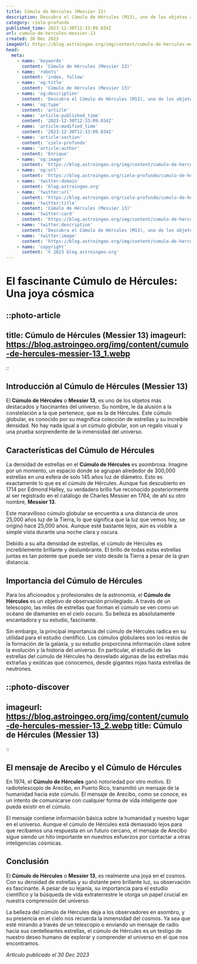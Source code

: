 ```yaml
---
title: Cúmulo de Hércules (Messier 13)
description: Descubra el Cúmulo de Hércules (M13), uno de los objetos astronómicos más destacados. Adéntrate en su origen, estructura y cómo observarlo. ¡Explora el cosmos con nosotros!
category: cielo-profundo
published_time: 2023-12-30T12:33:09.034Z
url: cumulo-de-hercules-messier-13
created: 30 Dec 2023
imageUrl: https://blog.astroingeo.org/img/content/cumulo-de-hercules-messier-13_3.webp
head:
  meta:
    - name: 'keywords'
      content: 'Cúmulo de Hércules (Messier 13)'
    - name: 'robots'
      content: 'index, follow'
    - name: 'og:title'
      content: 'Cúmulo de Hércules (Messier 13)'
    - name: 'og:description'
      content: 'Descubra el Cúmulo de Hércules (M13), uno de los objetos astronómicos más destacados. Adéntrate en su origen, estructura y cómo observarlo. ¡Explora el cosmos con nosotros!'
    - name: 'og:type'
      content: 'article'
    - name: 'article:published_time'
      content: '2023-12-30T12:33:09.034Z'
    - name: 'article:modified_time'
      content: '2023-12-30T12:33:09.034Z'
    - name: 'article:section'
      content: 'cielo-profundo'
    - name: 'article:author'
      content: 'Enrique'
    - name: 'og:image'
      content: 'https://blog.astroingeo.org/img/content/cumulo-de-hercules-messier-13_3.webp'
    - name: 'og:url'
      content: 'https://blog.astroingeo.org/cielo-profundo/cumulo-de-hercules-messier-13'
    - name: 'twitter:domain'
      content: 'blog.astroingeo.org'
    - name: 'twitter:url'
      content: 'https://blog.astroingeo.org/cielo-profundo/cumulo-de-hercules-messier-13'
    - name: 'twitter:title'
      content: 'Cúmulo de Hércules (Messier 13)'
    - name: 'twitter:card'
      content: 'https://blog.astroingeo.org/img/content/cumulo-de-hercules-messier-13_3.webp'
    - name: 'twitter:description'
      content: 'Descubra el Cúmulo de Hércules (M13), uno de los objetos astronómicos más destacados. Adéntrate en su origen, estructura y cómo observarlo. ¡Explora el cosmos con nosotros!'
    - name: 'twitter:image'
      content: 'https://blog.astroingeo.org/img/content/cumulo-de-hercules-messier-13_3.webp'
    - name: 'copyright'
      content: '© 2023 blog.astroingeo.org'
---
```

# El fascinante Cúmulo de Hércules: Una joya cósmica 

::photo-article
---
title: Cúmulo de Hércules (Messier 13)
imageurl: https://blog.astroingeo.org/img/content/cumulo-de-hercules-messier-13_1.webp
---
::

## Introducción al Cúmulo de Hércules (Messier 13)

El **Cúmulo de Hércules** o **Messier 13**, es uno de los objetos más destacados y fascinantes del universo. Su nombre, le da alusión a la constelación a la que pertenece, que es la de Hércules. Este cúmulo globular, es conocido por su magnifica colección de estrellas y su increíble densidad. No hay nada igual a un cúmulo globular, son un regalo visual y una prueba sorprendente de la inmensidad del universo. 

## Características del Cúmulo de Hércules 

La densidad de estrellas en el **Cúmulo de Hércules** es asombrosa. Imagine por un momento, un espacio donde se agrupan alrededor de 300,000 estrellas en una esfera de solo 145 años luz de diámetro. Esto es exactamente lo que es el cúmulo de Hércules. Aunque fue descubierto en 1714 por Edmond Halley, su verdadero brillo fue reconocido posteriormente al ser registrado en el catálogo de Charles Messier en 1764, de ahí su otro nombre, **Messier 13**.

Este maravilloso cúmulo globular se encuentra a una distancia de unos 25,000 años luz de la Tierra, lo que significa que la luz que vemos hoy, se originó hace 25,000 años. Aunque esté bastante lejos, aún es visible a simple vista durante una noche clara y oscura.

Debido a su alta densidad de estrellas, el cúmulo de Hércules es increíblemente brillante y deslumbrante. El brillo de todas estas estrellas juntas es tan potente que puede ser visto desde la Tierra a pesar de la gran distancia. 

## Importancia del Cúmulo de Hércules

Para los aficionados y profesionales de la astronomía, el **Cúmulo de Hércules** es un objetivo de observación privilegiado. A través de un telescopio, las miles de estrellas que forman el cúmulo se ven como un océano de diamantes en el cielo oscuro. Su belleza es absolutamente encantadora y su estudio, fascinante.

Sin embargo, la principal importancia del cúmulo de Hércules radica en su utilidad para el estudio científico. Los cúmulos globulares son los restos de la formación de la galaxia, y su estudio proporciona información clave sobre la evolución y la historia del universo. En particular, el estudio de las estrellas del cúmulo de Hércules ha desvelado algunas de las estrellas más extrañas y exóticas que conocemos, desde gigantes rojas hasta estrellas de neutrones.


::photo-discover
---
imageurl: https://blog.astroingeo.org/img/content/cumulo-de-hercules-messier-13_2.webp
title: Cúmulo de Hércules (Messier 13)
---
::

## El mensaje de Arecibo y el Cúmulo de Hércules 

En 1974, el **Cúmulo de Hércules** ganó notoriedad por otro motivo. El radiotelescopio de Arecibo, en Puerto Rico, transmitió un mensaje de la humanidad hacia este cúmulo. El mensaje de Arecibo, como se conoce, es un intento de comunicarse con cualquier forma de vida inteligente que pueda existir en el cúmulo.

El mensaje contiene información básica sobre la humanidad y nuestro lugar en el universo. Aunque el cúmulo de Hércules está demasiado lejos para que recibamos una respuesta en un futuro cercano, el mensaje de Arecibo sigue siendo un hito importante en nuestros esfuerzos por contactar a otras inteligencias cósmicas.

## Conclusión

El **Cúmulo de Hércules** o **Messier 13**, es realmente una joya en el cosmos. Con su densidad de estrellas y su distante pero brillante luz, su observación es fascinante. A pesar de su lejanía, su importancia para el estudio científico y la búsqueda de vida extraterrestre le otorga un papel crucial en nuestra comprensión del universo.

La belleza del cúmulo de Hércules deja a los observadores en asombro, y su presencia en el cielo nos recuerda la inmensidad del cosmos. Ya sea que esté mirando a través de un telescopio o enviando un mensaje de radio hacia sus centelleantes estrellas, el cúmulo de Hércules es un testigo de nuestro deseo humano de explorar y comprender el universo en el que nos encontramos.


_Artículo publicado el 30 Dec 2023_